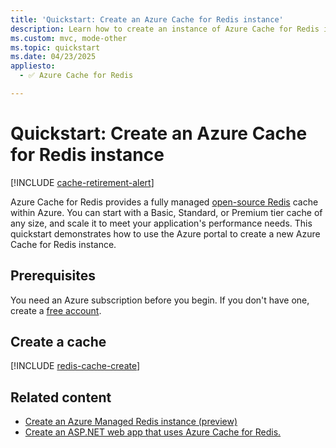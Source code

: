 ```yaml
---
title: 'Quickstart: Create an Azure Cache for Redis instance'
description: Learn how to create an instance of Azure Cache for Redis in Basic, Standard, or Premium tiers.
ms.custom: mvc, mode-other
ms.topic: quickstart
ms.date: 04/23/2025
appliesto:
  - ✅ Azure Cache for Redis

---
```

# Quickstart: Create an Azure Cache for Redis instance

[!INCLUDE [cache-retirement-alert](includes/cache-retirement-alert.md)]

Azure Cache for Redis provides a fully managed [open-source Redis](https://redis.io/) cache within Azure. You can start with a Basic, Standard, or Premium tier cache of any size, and scale it to meet your application's performance needs. This quickstart demonstrates how to use the Azure portal to create a new Azure Cache for Redis instance.

## Prerequisites

You need an Azure subscription before you begin. If you don't have one, create a [free account](https://azure.microsoft.com/pricing/purchase-options/azure-account?cid=msft_learn).

## Create a cache

[!INCLUDE [redis-cache-create](~/reusable-content/ce-skilling/azure/includes/azure-cache-for-redis/includes/redis-cache-create.md)]

## Related content

- [Create an Azure Managed Redis instance (preview)](../redis/quickstart-create-managed-redis.md)
- [Create an ASP.NET web app that uses Azure Cache for Redis.](../redis/web-app-cache-howto.md)
